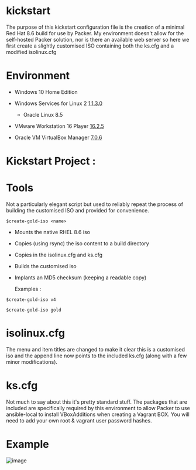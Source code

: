 # kickstart
The purpose of this kickstart configuration file is the creation of a minimal Red Hat 8.6 build for use by Packer.  My environment doesn't allow for the self-hosted Packer solution, nor is there an available web server so here we first create a slightly customised ISO containing both the ks.cfg and a modified isolinux.cfg

# Environment
* Windows 10 Home Edition 
* Windows Services for Linux 2 [1.1.3.0](https://learn.microsoft.com/en-us/windows/wsl/install)
  * Oracle Linux 8.5
  
* VMware Workstation 16 Player [16.2.5](https://docs.vmware.com/en/VMware-Workstation-Player-for-Windows/16.0/com.vmware.player.win.using.doc/GUID-B8509247-258C-4B11-8637-5DABACEA4965.html)
* Oracle VM VirtualBox Manager [7.0.6](https://www.virtualbox.org/manual/ch01.html#intro-installing)

# Kickstart Project : 

# Tools

Not a particularly elegant script but used to reliably repeat the process of building the customised ISO and provided for convenience.

``$create-gold-iso <name>``

* Mounts the native RHEL 8.6 iso
* Copies (using rsync) the iso content to a build directory
* Copies in the isolinux.cfg and ks.cfg 
* Builds the customised iso
* Implants an MD5 checksum (keeping a readable copy)
  
  Examples : 

``$create-gold-iso v4``

``$create-gold-iso gold``

# isolinux.cfg

The menu and item titles are changed to make it clear this is a customised iso and the append line now points to the included ks.cfg (along with a few minor modifications).

# ks.cfg

Not much to say about this it's pretty standard stuff.  The packages that are included are specifically required by this environment to allow Packer to use ansible-local to install VBoxAdditions when creating a Vagrant BOX.  You will need to add your own root & vagrant user password hashes.

# Example

![image](https://user-images.githubusercontent.com/14337141/231193651-0d21fc17-d574-43a4-bde5-7d44fffec85c.png)

